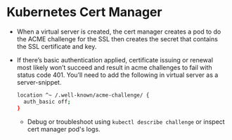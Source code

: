 # Kubernetes Cert Manager
- When a virtual server is created, the cert manager creates a pod to do the ACME challenge for the SSL then creates the secret that contains the SSL certificate and key.
- If there’s basic authentication applied, certificate issuing or renewal most likely won’t succeed and result in acme challenges to fail with status code 401. You’ll need to add the following in virtual server as a server-snippet.
    
    ```bash
    location ^~ /.well-known/acme-challenge/ {
      auth_basic off;
    }
    ```
    
    - Debug or troubleshoot using `kubectl describe challenge` or inspect cert manager pod's logs.
